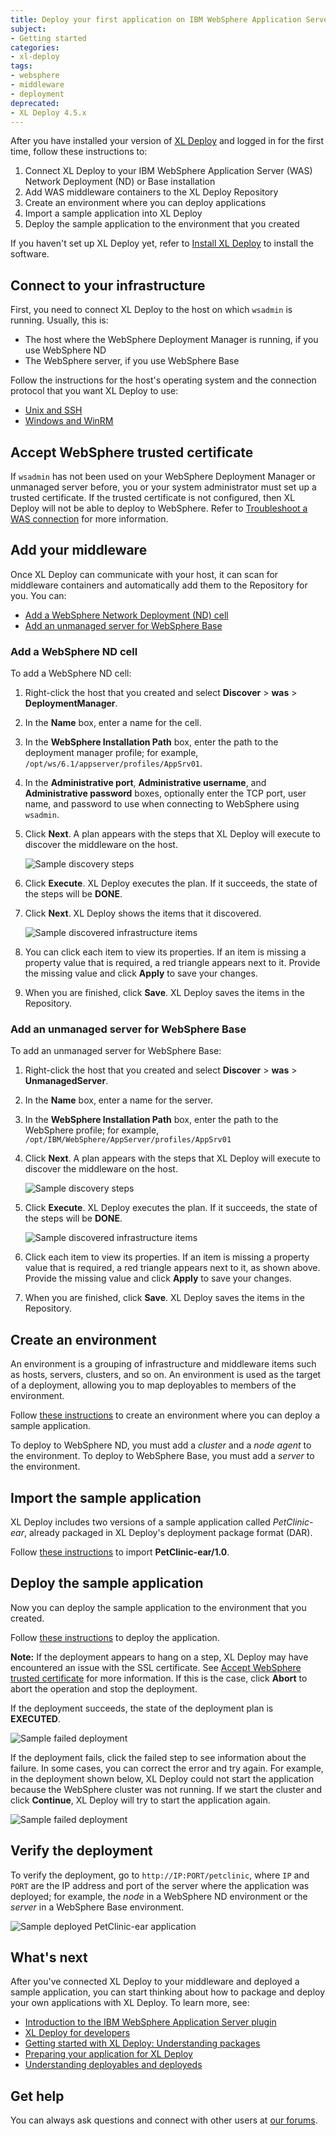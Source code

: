 ```yaml
---
title: Deploy your first application on IBM WebSphere Application Server (XL Deploy 4.5.x or earlier)
subject:
- Getting started
categories:
- xl-deploy
tags:
- websphere
- middleware
- deployment
deprecated:
- XL Deploy 4.5.x
---
```


After you have installed your version of [XL Deploy](http://xebialabs.com/products/xl-deploy) and logged in for the first time, follow these instructions to:

1. Connect XL Deploy to your IBM WebSphere Application Server (WAS) Network Deployment (ND) or Base installation
1. Add WAS middleware containers to the XL Deploy Repository
1. Create an environment where you can deploy applications
1. Import a sample application into XL Deploy
1. Deploy the sample application to the environment that you created

If you haven't set up XL Deploy yet, refer to [Install XL Deploy](/xl-deploy/how-to/install-xl-deploy.html) to install the software.

## Connect to your infrastructure

First, you need to connect XL Deploy to the host on which `wsadmin` is running. Usually, this is:

* The host where the WebSphere Deployment Manager is running, if you use WebSphere ND
* The WebSphere server, if you use WebSphere Base

Follow the instructions for the host's operating system and the connection protocol that you want XL Deploy to use:

* [Unix and SSH](/xl-deploy/how-to/connect-xl-deploy-to-your-infrastructure.html#connect-to-a-unix-host-using-ssh)
* [Windows and WinRM](/xl-deploy/how-to/connect-xl-deploy-to-your-infrastructure.html#connect-to-a-windows-host-using-winrm)

## Accept WebSphere trusted certificate

If `wsadmin` has not been used on your WebSphere Deployment Manager or unmanaged server before, you or your system administrator must set up a trusted certificate. If the trusted certificate is not configured, then XL Deploy will not be able to deploy to WebSphere. Refer to [Troubleshoot a WAS connection](/xl-deploy/how-to/troubleshoot-a-was-connection.html) for more information.

## Add your middleware

Once XL Deploy can communicate with your host, it can scan for middleware containers and automatically add them to the Repository for you. You can:

* [Add a WebSphere Network Deployment (ND) cell](#add-a-websphere-nd-cell)
* [Add an unmanaged server for WebSphere Base](#add-an-unmanaged-server-for-websphere-base)

### Add a WebSphere ND cell

To add a WebSphere ND cell:

1. Right-click the host that you created and select **Discover** > **was** > **DeploymentManager**.
2. In the **Name** box, enter a name for the cell.
3. In the **WebSphere Installation Path** box, enter the path to the deployment manager profile; for example, `/opt/ws/6.1/appserver/profiles/AppSrv01`.
4. In the **Administrative port**, **Administrative username**, and **Administrative password** boxes, optionally enter the TCP port, user name, and password to use when connecting to WebSphere using `wsadmin`.
6. Click **Next**. A plan appears with the steps that XL Deploy will execute to discover the middleware on the host.

      ![Sample discovery steps](images/xl-deploy-trial/xl_deploy_trial_websphere_discovery_steps.png)

7. Click **Execute**. XL Deploy executes the plan. If it succeeds, the state of the steps will be **DONE**.
8. Click **Next**. XL Deploy shows the items that it discovered.

      ![Sample discovered infrastructure items](images/xl-deploy-trial/xl_deploy_trial_websphere_discovered_items.png)

9. You can click each item to view its properties. If an item is missing a property value that is required, a red triangle appears next to it. Provide the missing value and click **Apply** to save your changes.
9. When you are finished, click **Save**. XL Deploy saves the items in the Repository.

### Add an unmanaged server for WebSphere Base

To add an unmanaged server for WebSphere Base:

1. Right-click the host that you created and select **Discover** > **was** > **UnmanagedServer**.
2. In the **Name** box, enter a name for the server.
3. In the **WebSphere Installation Path** box, enter the path to the WebSphere profile; for example, `/opt/IBM/WebSphere/AppServer/profiles/AppSrv01`
4. Click **Next**. A plan appears with the steps that XL Deploy will execute to discover the middleware on the host.

      ![Sample discovery steps](images/xl-deploy-trial/xl_deploy_trial_websphere_unmanaged_server_discovery_steps.png)

5. Click **Execute**. XL Deploy executes the plan. If it succeeds, the state of the steps will be **DONE**.

      ![Sample discovered infrastructure items](images/xl-deploy-trial/xl_deploy_trial_websphere_unmanaged_server_discovered_items_error.png)

9. Click each item to view its properties. If an item is missing a property value that is required, a red triangle appears next to it, as shown above. Provide the missing value and click **Apply** to save your changes.

9. When you are finished, click **Save**. XL Deploy saves the items in the Repository.

## Create an environment

An environment is a grouping of infrastructure and middleware items such as hosts, servers, clusters, and so on. An environment is used as the target of a deployment, allowing you to map deployables to members of the environment.

Follow [these instructions](/xl-deploy/how-to/create-an-environment-in-xl-deploy.html) to create an environment where you can deploy a sample application.

To deploy to WebSphere ND, you must add a *cluster* and a *node agent* to the environment. To deploy to WebSphere Base, you must add a *server* to the environment.

## Import the sample application

XL Deploy includes two versions of a sample application called *PetClinic-ear*, already packaged in XL Deploy's deployment package format (DAR).

Follow [these instructions](/xl-deploy/how-to/add-a-package-to-xl-deploy.html#import-a-package) to import **PetClinic-ear/1.0**.

## Deploy the sample application

Now you can deploy the sample application to the environment that you created.

Follow [these instructions](/xl-deploy/how-to/deploy-an-application.html) to deploy the application.

**Note:** If the deployment appears to hang on a step, XL Deploy may have encountered an issue with the SSL certificate. See [Accept WebSphere trusted certificate](#accept-websphere-trusted-certificate) for more information. If this is the case, click **Abort** to abort the operation and stop the deployment.

If the deployment succeeds, the state of the deployment plan is **EXECUTED**.

![Sample failed deployment](images/xl-deploy-trial/xl_deploy_trial_successful_deployment.png)

If the deployment fails, click the failed step to see information about the failure. In some cases, you can correct the error and try again. For example, in the deployment shown below, XL Deploy could not start the application because the WebSphere cluster was not running. If we start the cluster and click **Continue**, XL Deploy will try to start the application again.

![Sample failed deployment](images/xl-deploy-trial/xl_deploy_trial_failed_deployment.png)

## Verify the deployment

To verify the deployment, go to `http://IP:PORT/petclinic`, where `IP` and `PORT` are the IP address and port of the server where the application was deployed; for example, the *node* in a WebSphere ND environment or the *server* in a WebSphere Base environment.

![Sample deployed PetClinic-ear application](images/xl-deploy-trial/xl_deploy_trial_deployed_petclinic.png)

## What's next

After you've connected XL Deploy to your middleware and deployed a sample application, you can start thinking about how to package and deploy your own applications with XL Deploy. To learn more, see:

* [Introduction to the IBM WebSphere Application Server plugin](/xl-deploy/concept/introduction-to-the-xl-deploy-websphere-application-server-plugin.html)
* [XL Deploy for developers](/xl-deploy/concept/xl-deploy-for-developers.html)
* [Getting started with XL Deploy: Understanding packages](https://www.youtube.com/watch?v=dqeL45WGcKU)
* [Preparing your application for XL Deploy](/xl-deploy/concept/preparing-your-application-for-xl-deploy.html)
* [Understanding deployables and deployeds](/xl-deploy/concept/understanding-deployables-and-deployeds.html)

## Get help

You can always ask questions and connect with other users at [our forums](https://support.xebialabs.com/).
